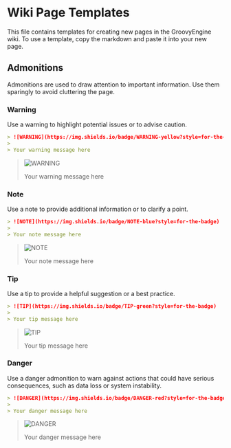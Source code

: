 # Wiki Page Templates

This file contains templates for creating new pages in the GroovyEngine wiki. To use a template, copy the markdown and paste it into your new page.

## Admonitions

Admonitions are used to draw attention to important information. Use them sparingly to avoid cluttering the page.

### Warning

Use a warning to highlight potential issues or to advise caution.

```markdown
> ![WARNING](https://img.shields.io/badge/WARNING-yellow?style=for-the-badge)
>
> Your warning message here
```

> ![WARNING](https://img.shields.io/badge/WARNING-yellow?style=for-the-badge)
>
> Your warning message here

### Note

Use a note to provide additional information or to clarify a point.

```markdown
> ![NOTE](https://img.shields.io/badge/NOTE-blue?style=for-the-badge)
>
> Your note message here
```

> ![NOTE](https://img.shields.io/badge/NOTE-blue?style=for-the-badge)
>
> Your note message here

### Tip

Use a tip to provide a helpful suggestion or a best practice.

```markdown
> ![TIP](https://img.shields.io/badge/TIP-green?style=for-the-badge)
>
> Your tip message here
```

> ![TIP](https://img.shields.io/badge/TIP-green?style=for-the-badge)
>
> Your tip message here

### Danger

Use a danger admonition to warn against actions that could have serious consequences, such as data loss or system instability.

```markdown
> ![DANGER](https://img.shields.io/badge/DANGER-red?style=for-the-badge)
>
> Your danger message here
```

> ![DANGER](https://img.shields.io/badge/DANGER-red?style=for-the-badge)
>
> Your danger message here
